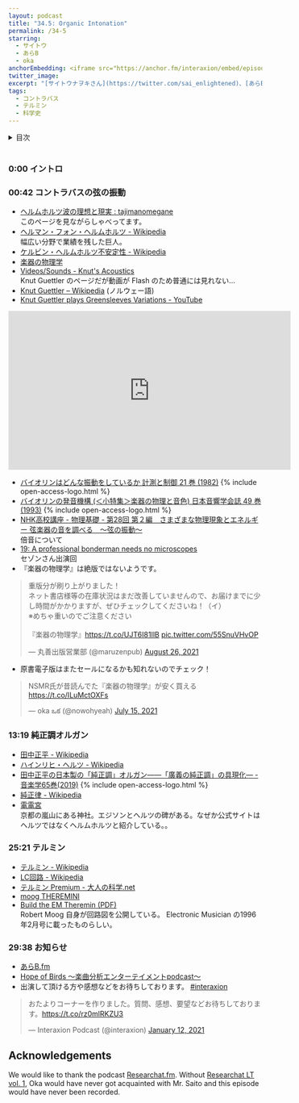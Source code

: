```yaml
---
layout: podcast
title: "34.5: Organic Intonation"
permalink: /34-5
starring:
  - サイトウ
  - あらB
  - oka
anchorEmbedding: <iframe src="https://anchor.fm/interaxion/embed/episodes/34-5-Organic-Intonation---B--oka-e1egvtj" width="100%" frameborder="0" scrolling="no"></iframe>
twitter_image: 
excerpt: "[サイトウナヲキさん](https://twitter.com/sai_enlightened)、[あらBさん](https://twitter.com/ark_B)、[oka](https://twitter.com/nowohyeah)でコントラバスの弦の振動、純正調オルガン、テルミンなどについて話しました。"
tags:
  - コントラバス
  - テルミン
  - 科学史
---
```


<details>
<!-- https://github.com/gettalong/kramdown/issues/155#issuecomment-339793629 -->
<summary markdown='span'>目次</summary>
<nav>
  * this unordered seed list will be replaced by toc as unordered list
  {:toc}
<!-- https://stackoverflow.com/a/38419441/11480802 -->
</nav>
</details>
<br>

### 0:00 イントロ

### 00:42 コントラバスの弦の振動

- [ヘルムホルツ波の理想と現実 : tajimanomegane](https://tajimegane.exblog.jp/amp/25175172/)  
  このページを見ながらしゃべってます。
- [ヘルマン・フォン・ヘルムホルツ - Wikipedia](https://ja.wikipedia.org/wiki/%E3%83%98%E3%83%AB%E3%83%9E%E3%83%B3%E3%83%BB%E3%83%95%E3%82%A9%E3%83%B3%E3%83%BB%E3%83%98%E3%83%AB%E3%83%A0%E3%83%9B%E3%83%AB%E3%83%84)  
  幅広い分野で業績を残した巨人。
- [ケルビン・ヘルムホルツ不安定性 - Wikipedia](https://ja.wikipedia.org/wiki/%E3%82%B1%E3%83%AB%E3%83%93%E3%83%B3%E3%83%BB%E3%83%98%E3%83%AB%E3%83%A0%E3%83%9B%E3%83%AB%E3%83%84%E4%B8%8D%E5%AE%89%E5%AE%9A%E6%80%A7)
- [楽器の物理学](https://amzn.to/3gApL7Q)
- [Videos/Sounds - Knut's Acoustics](http://www.knutsacoustics.com/videos-sounds.html)  
  Knut Guettler のページだが動画が Flash のため普通には見れない...
- [Knut Guettler – Wikipedia](https://no.wikipedia.org/wiki/Knut_Guettler) (ノルウェー語)
- [Knut Guettler plays Greensleeves Variations - YouTube](https://youtu.be/yL3tlA-GfQE)

<div style="text-align: center;">
<iframe width="560" height="315" src="https://www.youtube.com/embed/yL3tlA-GfQE" title="YouTube video player" frameborder="0" allow="accelerometer; autoplay; clipboard-write; encrypted-media; gyroscope; picture-in-picture" allowfullscreen></iframe>
</div>

- [バイオリンはどんな振動をしているか 計測と制御 21 巻 (1982)](https://doi.org/10.11499/sicejl1962.21.21) {% include open-access-logo.html %}
- [バイオリンの発音機構 (＜小特集＞楽器の物理と音色) 日本音響学会誌 49 巻 (1993)](https://doi.org/10.20697/jasj.49.3_184) {% include open-access-logo.html %}
- [NHK高校講座 - 物理基礎 - 第28回 第２編　さまざまな物理現象とエネルギー 弦楽器の音を調べる　～弦の振動～](https://www.nhk.or.jp/kokokoza/tv/butsurikiso/archive/resume028.html)  
  倍音について
- [19: A professional bonderman needs no microscopes](https://interaxion-podcast.github.io/19)  
  セゾンさん出演回
- 『楽器の物理学』は絶版ではないようです。

<blockquote class="twitter-tweet tw-align-center"><p lang="ja" dir="ltr">重版分が刷り上がりました！<br>ネット書店様等の在庫状況はまだ改善していませんので、お届けまでに少し時間がかかりますが、ぜひチェックしてくださいね！（イ）<br>※めちゃ重いのでご注意ください<br><br>『楽器の物理学』<a href="https://t.co/UJT6I81IlB">https://t.co/UJT6I81IlB</a> <a href="https://t.co/55SnuVHvOP">pic.twitter.com/55SnuVHvOP</a></p>&mdash; 丸善出版営業部 (@maruzenpub) <a href="https://twitter.com/maruzenpub/status/1430741319035416580?ref_src=twsrc%5Etfw">August 26, 2021</a>
</blockquote> <script async src="https://platform.twitter.com/widgets.js" charset="utf-8"></script>

- 原書電子版はまたセールになるかも知れないのでチェック！

<blockquote class="twitter-tweet tw-align-center"><p lang="ja" dir="ltr">NSMR氏が昔読んでた『楽器の物理学』が安く買える<a href="https://t.co/ILuMctOXFs">https://t.co/ILuMctOXFs</a></p>&mdash; oka ఒక (@nowohyeah) <a href="https://twitter.com/nowohyeah/status/1415652491924963333?ref_src=twsrc%5Etfw">July 15, 2021</a>
</blockquote> <script async src="https://platform.twitter.com/widgets.js" charset="utf-8"></script>

### 13:19 純正調オルガン

- [田中正平 - Wikipedia](https://ja.wikipedia.org/wiki/%E7%94%B0%E4%B8%AD%E6%AD%A3%E5%B9%B3)
- [ハインリヒ・ヘルツ - Wikipedia](https://ja.wikipedia.org/wiki/%E3%83%8F%E3%82%A4%E3%83%B3%E3%83%AA%E3%83%92%E3%83%BB%E3%83%98%E3%83%AB%E3%83%84)
- [田中正平の日本製の「純正調」オルガン――「廣義の純正調」の具現化― - 音楽学65巻(2019)](https://doi.org/10.20591/ongakugaku.65.2_73) {% include open-access-logo.html %}
- [純正律 - Wikipedia](https://ja.wikipedia.org/wiki/%E7%B4%94%E6%AD%A3%E5%BE%8B)
- [電電宮](https://www.kokuzohourinji.com/dendengu.html)  
  京都の嵐山にある神社。エジソンとヘルツの碑がある。なぜか公式サイトはヘルツではなくヘルムホルツと紹介している。。

### 25:21 テルミン

- [テルミン - Wikipedia](https://ja.wikipedia.org/wiki/%E3%83%86%E3%83%AB%E3%83%9F%E3%83%B3)
- [LC回路 - Wikipedia](https://ja.wikipedia.org/wiki/LC%E5%9B%9E%E8%B7%AF)
- [テルミン Premium - 大人の科学.net](https://otonanokagaku.net/products/living/theremin/detail.html)
- [moog THEREMINI](https://amzn.to/3GE8xkr)
- [Build the EM Theremin (PDF)](https://www.cs.nmsu.edu/~rth/EMTheremin.pdf)  
  Robert Moog 自身が回路図を公開している。 Electronic Musician の1996年2月号に載ったものらしい。

### 29:38 お知らせ

- [あらB.fm](https://anchor.fm/arkbfm)
- [Hope of Birds 〜楽曲分析エンターテイメントpodcast〜](https://twitter.com/birds_hope)
- 出演して頂ける方や感想などをお待ちしております。 [#interaxion](https://twitter.com/hashtag/interaxion)

<blockquote class="twitter-tweet tw-align-center"><p lang="ja" dir="ltr">おたよりコーナーを作りました。質問、感想、要望などお待ちしております。<a href="https://t.co/rz0mlRKZU3">https://t.co/rz0mlRKZU3</a></p>— Interaxion Podcast (@interaxion) <a href="https://twitter.com/interaxion/status/1348936492488421378?ref_src=twsrc%5Etfw">January 12, 2021</a>
</blockquote> <script async src="https://platform.twitter.com/widgets.js" charset="utf-8"></script>

## Acknowledgements

We would like to thank the podcast [Researchat.fm](https://researchat.fm/). Without [Researchat LT vol. 1](https://researchat.fm/blog/8/), Oka would have never got acquainted with Mr. Saito and this episode would have never been recorded.
